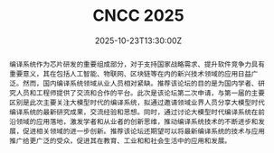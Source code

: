 ---
title: CNCC 2025

event: CNCC 2025
event_url: https://ccf.org.cn/cncc2025/schedule_d_4018

location: 华旗饭店-4层408
address:
  city: 哈尔滨
  region: 黑龙江
  country: 中国

summary: 第二届编译系统前沿技术与应用——大模型时代的编译系统及其应用
abstract: '编译系统作为芯片研发的重要组成部分，对于支持国家战略需求、提升软件竞争力具有重要意义，其在包括人工智能、物联网、区块链等在内的新兴技术领域的应用日益广泛。然而，国内编译系统领域从业人员相对紧缺。推荐该论坛的目的是为国内学者、研究人员和工程师提供了交流和合作的平台。此次是该论坛第二次申请，与第一届的主要区别是此次主要关注大模型时代的编译系统，拟通过邀请领域业界人员分享大模型时代编译系统的最新研究成果，交流经验和思想。同时，通过讨论大模型时代编译系统在前沿领域的应用落地，激发学者和从业者的创新思维，推动编译系统技术的不断进步和发展，促进相关领域的进一步创新。推荐该论坛还期望可以将最新编译系统的技术与应用推广给更广泛的受众，促进其在教育、工业和和社会生活中的应用和发展。'

# Talk start and end times.
#   End time can optionally be hidden by prefixing the line with `#`.
date: '2025-10-23T13:30:00Z'
date_end: '2025-10-23T17:30:00Z'
all_day: false

# Schedule page publish date (NOT talk date).
publishDate: '2017-01-01T00:00:00Z'

authors: []
tags: []

# Is this a featured talk? (true/false)
featured: false

image:
  caption: 'Image credit: [**CNCC 2025**](https://ccf.org.cn/cncc2025/schedule_d_4018)'
  focal_point: Right

url_code: ''
url_pdf: ''
url_slides: ''
url_video: ''

# Markdown Slides (optional).
#   Associate this talk with Markdown slides.
#   Simply enter your slide deck's filename without extension.
#   E.g. `slides = "example-slides"` references `content/slides/example-slides.md`.
#   Otherwise, set `slides = ""`.
slides:

# Projects (optional).
#   Associate this post with one or more of your projects.
#   Simply enter your project's folder or file name without extension.
#   E.g. `projects = ["internal-project"]` references `content/project/deep-learning/index.md`.
#   Otherwise, set `projects = []`.
projects:
---
